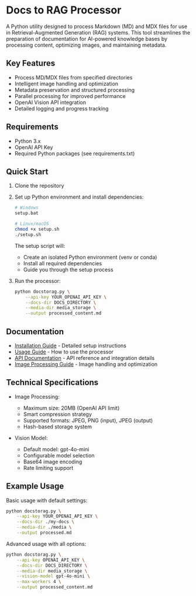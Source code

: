 # Docs to RAG Processor

A Python utility designed to process Markdown (MD) and MDX files for use in Retrieval-Augmented Generation (RAG) systems. This tool streamlines the preparation of documentation for AI-powered knowledge bases by processing content, optimizing images, and maintaining metadata.

## Key Features

- Process MD/MDX files from specified directories
- Intelligent image handling and optimization
- Metadata preservation and structured processing
- Parallel processing for improved performance
- OpenAI Vision API integration
- Detailed logging and progress tracking

## Requirements

- Python 3.x
- OpenAI API Key
- Required Python packages (see requirements.txt)

## Quick Start

1. Clone the repository

2. Set up Python environment and install dependencies:
   ```bash
   # Windows
   setup.bat

   # Linux/macOS
   chmod +x setup.sh
   ./setup.sh
   ```
   The setup script will:
   - Create an isolated Python environment (venv or conda)
   - Install all required dependencies
   - Guide you through the setup process

3. Run the processor:
    ```bash
    python docstorag.py \
        --api-key YOUR_OPENAI_API_KEY \
        --docs-dir DOCS_DIRECTORY \
        --media-dir media_storage \
        --output processed_content.md
    ```

## Documentation

- [Installation Guide](docs/INSTALLATION.md) - Detailed setup instructions
- [Usage Guide](docs/USAGE.md) - How to use the processor
- [API Documentation](docs/API.md) - API reference and integration details
- [Image Processing Guide](docs/IMAGES.md) - Image handling and optimization

## Technical Specifications

- Image Processing:
  - Maximum size: 20MB (OpenAI API limit)
  - Smart compression strategy
  - Supported formats: JPEG, PNG (input), JPEG (output)
  - Hash-based storage system

- Vision Model:
  - Default model: gpt-4o-mini
  - Configurable model selection
  - Base64 image encoding
  - Rate limiting support

## Example Usage

Basic usage with default settings:
```bash
python docstorag.py \
    --api-key YOUR_OPENAI_API_KEY \
    --docs-dir ./my-docs \
    --media-dir ./media \
    --output processed.md
```

Advanced usage with all options:
```bash
python docstorag.py \
    --api-key OPENAI_API_KEY \
    --docs-dir DOCS_DIRECTORY \
    --media-dir media_storage \
    --vision-model gpt-4o-mini \
    --max-workers 4 \
    --output processed_content.md
```